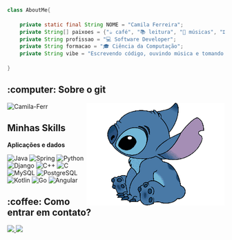 ```java
class AboutMe{

    private static final String NOME = "Camila Ferreira";
    private String[] paixoes = {"☕ café", "📚 leitura", "🎵 músicas", "🎞 animações"};
    private String profissao = "💻 Software Developer";
    private String formacao = "🎓 Ciência da Computação";
    private String vibe = "Escrevendo código, ouvindo música e tomando café.";
    
}
```

<h2> :computer: Sobre o git </h2>
<div style = "position: relative;">
  
  <img align="right" src="./perfil2.png" style="width:320px;" >
  
 ![Camila-Ferr](https://github-readme-stats.vercel.app/api?username=Camila-Ferr&theme=dracula&show_icons=true)

</div>

</div>
<h2> Minhas Skills </h2> 

**Aplicações e dados**

![Java](https://img.shields.io/badge/Java-ED8B00?style=for-the-badge&logo=java&logoColor=white)
![Spring](https://img.shields.io/badge/Spring-6DB33F?style=for-the-badge&logo=spring&logoColor=white)
![Python](https://img.shields.io/badge/Python-3776AB?style=for-the-badge&logo=python&logoColor=white)
![Django](https://img.shields.io/badge/Django-092E20?style=for-the-badge&logo=django&logoColor=white)
![C++](https://img.shields.io/badge/C%2B%2B-00599C?style=for-the-badge&logo=c%2B%2B&logoColor=white)
![C](https://img.shields.io/badge/C-00599C?style=for-the-badge&logo=c&logoColor=white)
![MySQL](https://img.shields.io/badge/MySQL-00000F?style=for-the-badge&logo=mysql&logoColor=white)
![PostgreSQL](https://img.shields.io/badge/PostgreSQL-316192?style=for-the-badge&logo=postgresql&logoColor=white)
![Kotlin](https://img.shields.io/badge/Kotlin-0095D5?&style=for-the-badge&logo=kotlin&logoColor=white)
![Go](https://img.shields.io/badge/Go-00ADD8?style=for-the-badge&logo=go&logoColor=white)
![Angular](https://img.shields.io/badge/Angular-DD0031?style=for-the-badge&logo=angular&logoColor=white)


<h2> :coffee: Como entrar em contato? </h2>

<a href='https://www.linkedin.com/in/camila-ferreira-a10a72204/'><img src="https://img.shields.io/badge/LinkedIn-0077B5?style=for-the-badge&logo=linkedin&logoColor=white" class = "mt-3"> </a>
<img src="https://img.shields.io/badge/cf_alves@id.uff.br-D14836?style=for-the-badge&logo=gmail&logoColor=white" /> 

